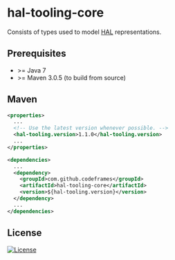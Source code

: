 # hal-tooling-core

Consists of types used to model [HAL](https://tools.ietf.org/html/draft-kelly-json-hal) representations.

## Prerequisites

 * \>= Java 7
 * \>= Maven 3.0.5 (to build from source)

## Maven

```xml
<properties>
  ...
  <!-- Use the latest version whenever possible. -->
  <hal-tooling.version>1.1.0</hal-tooling.version>
  ...
</properties>

<dependencies>
  ...
  <dependency>
    <groupId>com.github.codeframes</groupId>
    <artifactId>hal-tooling-core</artifactId>
    <version>${hal-tooling.version}</version>
  </dependency>
  ...
</dependencies>
```

## License

[![License](http://img.shields.io/:license-apache-blue.svg)](http://www.apache.org/licenses/LICENSE-2.0.html)
